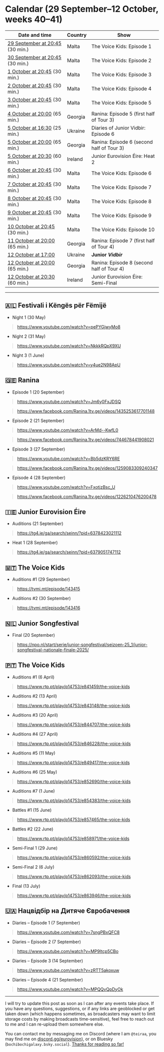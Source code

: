 
# Calendar (29 September–12 October, weeks 40–41)

Date and time | Country | Show
---|---|---
[29 September at 20:45](https://www.timeanddate.com/worldclock/fixedtime.html?iso=20250929T2045&p1=255) (30 min.) | Malta | The Voice Kids: Episode 1
[30 September at 20:45](https://www.timeanddate.com/worldclock/fixedtime.html?iso=20250930T2045&p1=255) (30 min.) | Malta | The Voice Kids: Episode 2
[1 October at 20:45](https://www.timeanddate.com/worldclock/fixedtime.html?iso=20251001T2045&p1=255) (30 min.) | Malta | The Voice Kids: Episode 3
[2 October at 20:45](https://www.timeanddate.com/worldclock/fixedtime.html?iso=20251002T2045&p1=255) (30 min.) | Malta | The Voice Kids: Episode 4
[3 October at 20:45](https://www.timeanddate.com/worldclock/fixedtime.html?iso=20250929T2045&p1=255) (30 min.) | Malta | The Voice Kids: Episode 5
[4 October at 20:00](https://www.timeanddate.com/worldclock/fixedtime.html?iso=20251004T22&p1=371) (65 min.) | Georgia | Ranina: Episode 5 (first half of Tour 3)
[5 October at 16:30](https://www.timeanddate.com/worldclock/fixedtime.html?iso=20251005T1730&p1=367) (25 min.) | Ukraine | Diaries of Junior Vidbir: Episode 6
[5 October at 20:00](https://www.timeanddate.com/worldclock/fixedtime.html?iso=20251005T22&p1=371) (65 min.) | Georgia | Ranina: Episode 6 (second half of Tour 3)
[5 October at 20:30](https://www.timeanddate.com/worldclock/fixedtime.html?iso=20251005T1930&p1=78) (60 min.) | Ireland | Junior Eurovision Éire: Heat 2
[6 October at 20:45](https://www.timeanddate.com/worldclock/fixedtime.html?iso=20251006T2045&p1=255) (30 min.) | Malta | The Voice Kids: Episode 6
[7 October at 20:45](https://www.timeanddate.com/worldclock/fixedtime.html?iso=20251007T2045&p1=255) (30 min.) | Malta | The Voice Kids: Episode 7
[8 October at 20:45](https://www.timeanddate.com/worldclock/fixedtime.html?iso=20251008T2045&p1=255) (30 min.) | Malta | The Voice Kids: Episode 8
[9 October at 20:45](https://www.timeanddate.com/worldclock/fixedtime.html?iso=20251009T2045&p1=255) (30 min.) | Malta | The Voice Kids: Episode 9
[10 October at 20:45](https://www.timeanddate.com/worldclock/fixedtime.html?iso=20251010T2045&p1=255) (30 min.) | Malta | The Voice Kids: Episode 10
[11 October at 20:00](https://www.timeanddate.com/worldclock/fixedtime.html?iso=20251011T22&p1=371) (65 min.) | Georgia | Ranina: Episode 7 (first half of Tour 4)
[12 October at 17:00](https://www.timeanddate.com/worldclock/fixedtime.html?iso=20251012T1800&p1=367) | Ukraine | **Junior *Vidbir***
[12 October at 20:00](https://www.timeanddate.com/worldclock/fixedtime.html?iso=20251012T22&p1=371) (65 min.) | Georgia | Ranina: Episode 8 (second half of Tour 4)
[12 October at 20:30](https://www.timeanddate.com/worldclock/fixedtime.html?iso=20251012T1930&p1=78) (60 min.) | Ireland | Junior Eurovision Éire: Semi-Final

*****

## 🇦🇱 Festivali i Këngës për Fëmijë

* Night 1 (30 May)

> https://www.youtube.com/watch?v=pePYGjwyMo8

* Night 2 (31 May)

> https://www.youtube.com/watch?v=NkkkRQpX9XU

* Night 3 (1 June)

> https://www.youtube.com/watch?v=y4ue2N98ApU

## 🇬🇪 Ranina

* Episode 1 (20 September)

> https://www.youtube.com/watch?v=Jm6y0FxJDSQ

> https://www.facebook.com/Ranina.1tv.ge/videos/1435253617701148

* Episode 2 (21 September)

> https://www.youtube.com/watch?v=ArMd--KwfL0

> https://www.facebook.com/Ranina.1tv.ge/videos/744678441908021

* Episode 3 (27 September)

> https://www.youtube.com/watch?v=Bb5dzKRY6RE

> https://www.facebook.com/Ranina.1tv.ge/videos/1259083309240347

* Episode 4 (28 September)

> https://www.youtube.com/watch?v=FxotjzBsc_U

> https://www.facebook.com/Ranina.1tv.ge/videos/1226210476200478

## 🇮🇪 Junior Eurovision Éire

* Auditions (21 September)

> https://tg4.ie/ga/search/seinn/?pid=6378423021112

* Heat 1 (28 September)

> https://tg4.ie/ga/search/seinn/?pid=6379051747112

## 🇲🇹 The Voice Kids

* Auditions #1 (29 September)

> https://tvmi.mt/episode/143415

* Auditions #2 (30 September)

> https://tvmi.mt/episode/143416

## 🇳🇱 Junior Songfestival

* Final (20 September)

> https://npo.nl/start/serie/junior-songfestival/seizoen-25_1/junior-songfestival-nationale-finale-2025/

## 🇵🇹 The Voice Kids

* Auditions #1 (6 April)

> https://www.rtp.pt/play/p14753/e841459/the-voice-kids

* Auditions #2 (13 April)

> https://www.rtp.pt/play/p14753/e843148/the-voice-kids

* Auditions #3 (20 April)

> https://www.rtp.pt/play/p14753/e844707/the-voice-kids

* Auditions #4 (27 April)

> https://www.rtp.pt/play/p14753/e846228/the-voice-kids

* Auditions #5 (11 May)

> https://www.rtp.pt/play/p14753/e849417/the-voice-kids

* Auditions #6 (25 May)

> https://www.rtp.pt/play/p14753/e852690/the-voice-kids

* Auditions #7 (1 June)

> https://www.rtp.pt/play/p14753/e854383/the-voice-kids

* Battles #1 (15 June)

> https://www.rtp.pt/play/p14753/e857465/the-voice-kids

* Battles #2 (22 June)

> https://www.rtp.pt/play/p14753/e858971/the-voice-kids

* Semi-Final 1 (29 June)

> https://www.rtp.pt/play/p14753/e860592/the-voice-kids

* Semi-Final 2 (6 July)

> https://www.rtp.pt/play/p14753/e862093/the-voice-kids

* Final (13 July)

> https://www.rtp.pt/play/p14753/e863946/the-voice-kids

## 🇺🇦 Нацвідбір на Дитяче Євробачення

* Diaries – Episode 1 (7 September)

> https://www.youtube.com/watch?v=7sngPBxQFC8

* Diaries – Episode 2 (7 September)

> https://www.youtube.com/watch?v=MP9Itcp5CBo

* Diaries – Episode 3 (14 September)

> https://www.youtube.com/watch?v=zRTT5akoxuw

* Diaries – Episode 4 (21 September)

> https://www.youtube.com/watch?v=MPQQvQpDyOk

*****

I will try to update this post as soon as I can after any events take place. If you have any questions, suggestions, or if any links are geoblocked or get taken down (which happens sometimes, as broadcasters may want to limit storage costs by making broadcasts time-sensitive), feel free to reach out to me and I can re-upload them somewhere else.

You can contact me by messaging me on Discord (where I am `@teiraa`, you may find me on [discord.gg/eurovision](https://discord.gg/eurovision)), or on Bluesky (`bochibochigalaxy.bsky.social`). [Thanks for reading so far!](https://imgur.com/YmGlJ4X)
